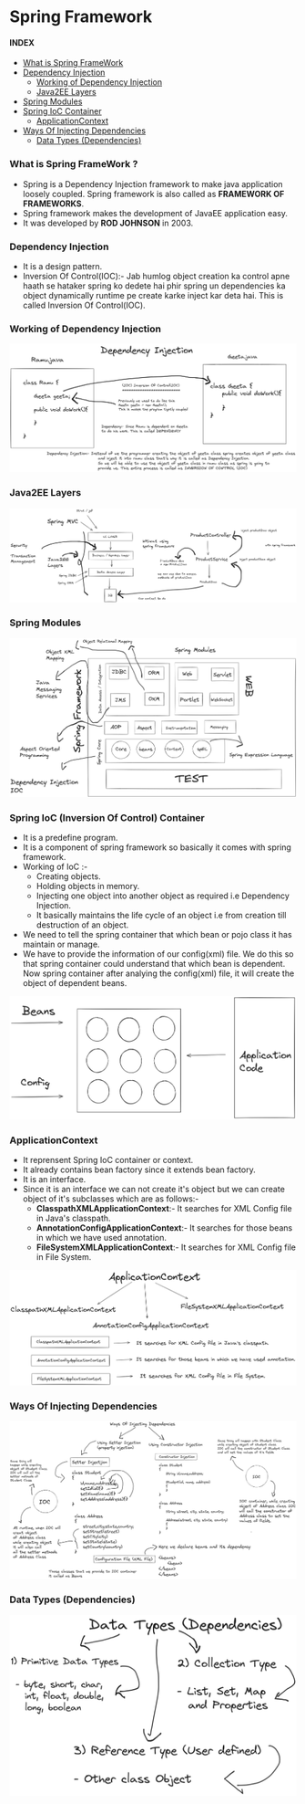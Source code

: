 # Spring Framework

#### INDEX
* [What is Spring FrameWork](#what-is-spring-framework)
* [Dependency Injection](#dependency-injection)
    * [Working of Dependency Injection](#working-of-dependency-injection)
    * [Java2EE Layers](#java2ee-layers)
* [Spring Modules](#spring-modules)
* [Spring IoC Container](#spring-ioc-inversion-of-control-container)
    * [ApplicationContext](#applicationcontext)
* [Ways Of Injecting Dependencies](#ways-of-injecting-dependencies)
    * [Data Types (Dependencies)](#data-types-dependencies)

### What is Spring FrameWork ?
* Spring is a Dependency Injection framework to make java application loosely coupled. Spring framework is also called as **FRAMEWORK OF FRAMEWORKS**.
* Spring framework makes the development of JavaEE application easy.
* It was developed by **ROD JOHNSON** in 2003.

### Dependency Injection
* It is a design pattern.
* Inversion Of Control(IOC):- Jab humlog object creation ka control apne haath se hataker spring ko dedete hai phir spring un dependencies ka object dynamically runtime pe create karke inject kar deta hai. This is called Inversion Of Control(IOC).

### Working of Dependency Injection
![Dependency Injection](/frameworks/Spring/images/DependencyInjection_IOC.png)

### Java2EE Layers
![Java2EE Layers](/frameworks/Spring/images/java2EE_Layers.png)

### Spring Modules
![Spring Modules](/frameworks/Spring/images/Spring_Module.png)

### Spring IoC (Inversion Of Control) Container
* It is a predefine program.
* It is a component of spring framework so basically it comes with spring framework.
* Working of IoC :- 
    * Creating objects.
    * Holding objects in memory.
    * Injecting one object into another object as required i.e Dependency Injection.
    * It basically maintains the life cycle of an object i.e from creation till destruction of an object.
* We need to tell the spring container that which bean or pojo class it has maintain or manage.
* We have to provide the information of our config(xml) file. We do this so that spring container could understand that which bean is dependent. Now spring container after analying the config(xml) file, it will create the object of dependent beans.

![IOC](/frameworks/Spring/images/IOC.png)

### ApplicationContext
* It reprensent Spring IoC container or context.
* It already contains bean factory since it extends bean factory.
* It is an interface. 
* Since it is an interface we can not create it's object but we can create object of it's subclasses which are as follows:- 
    * **ClasspathXMLApplicationContext**:- It searches for XML Config file in Java's classpath.
    * **AnnotationConfigApplicationContext**:- It searches for those beans in which we have used annotation.
    * **FileSystemXMLApplicationContext**:- It searches for XML Config file in File System.

![ApplicationContext](/frameworks/Spring/images/ApplicationContext.png)

### Ways Of Injecting Dependencies

![ways of injecting dependencies](/frameworks/Spring/images/waysOfInjectingDependencies.png)

### Data Types (Dependencies)

![Data types in dependencies](/frameworks/Spring/images/datatypes_dependencies.png)